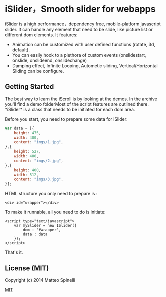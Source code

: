 <h1 id="intro">iSlider，Smooth slider for webapps</h1>

iSlider is a high performance，dependency free, mobile-platform javascript slider.
It can handle any element that need to be slide, like picture list or different dom elements. 
It features:

* Animation can be customized with user defined functions (rotate, 3d, default).
* You can easily hook to a plethora of custom events (onslidestart, onslide, onslideend, onslidechange)
* Damping effect, Infinite Looping, Autometic sliding, Vertical/Horizontal Sliding can be configure.

<h2 id="getting-started">Getting Started</h2>
The best way to learn the iScroll is by looking at the demos. In the archive you'll find a demo folderMost of the script features are outlined there.
*iSlider* is a class that needs to be initiated for each dom area. 

Before you start, you need to prepare some data for iSlider:

``` javascript
var data = [{
	height: 475,
	width: 400,
	content: "imgs/1.jpg",
},{
	height: 527,
	width: 400,
	content: "imgs/2.jpg",
},{
 	height: 400,
 	width: 512,
 	content: "imgs/3.jpg",
}];
```

HTML structure you only need to prepare is :
	
	<div id="wrapper"></div>

To make it runnable, all you need to do is initiate:

 	<script type="text/javascript">
    	var mySlider = new ISlider({
    		dom : '#wrapper',
    		data : data
    	});
    </script>

That's it. 

<h2 id="license">License (MIT)</h2>

Copyright (c) 2014 Matteo Spinelli

[MIT](https://github.com/BE-FE/MSlider/blob/master/LICENSE)